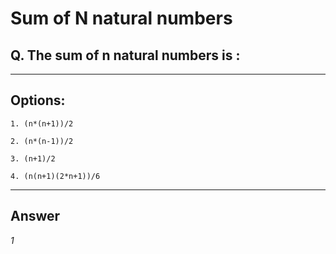# Sum of N natural numbers

## Q. The sum of n natural numbers is :

---

## Options:

    1. (n*(n+1))/2

    2. (n*(n-1))/2
 
    3. (n+1)/2

    4. (n(n+1)(2*n+1))/6

---

## Answer
*1*
